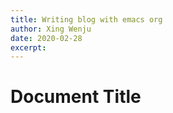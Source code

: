```yaml
---
title: Writing blog with emacs org
author: Xing Wenju
date: 2020-02-28
excerpt: 
---
```


# Document Title
